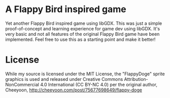# A Flappy Bird inspired game
Yet another Flappy Bird inspired game using libGDX. This was just a simple proof-of-concept and learning experience for game dev using libGDX. It's very basic and not all features of the original Flappy Bird game have been implemented. Feel free to use this as a starting point and make it better!

# License
While my source is licensed under the MIT License, the "FlappyDoge" sprite graphics is used and released under Creative Commons Attribution-NonCommercial 4.0 International (CC BY-NC 4.0) per the original author, Cheeyoon, http://cheeyoon.com/post/75677698649/flappy-doge
